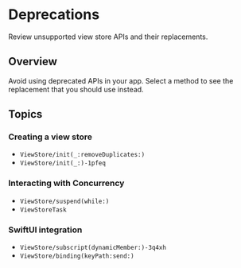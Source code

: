 # Deprecations

Review unsupported view store APIs and their replacements.

## Overview

Avoid using deprecated APIs in your app. Select a method to see the replacement that you should use instead.

## Topics

### Creating a view store

- ``ViewStore/init(_:removeDuplicates:)``
- ``ViewStore/init(_:)-1pfeq``

### Interacting with Concurrency

- ``ViewStore/suspend(while:)``
- ``ViewStoreTask``

### SwiftUI integration

- ``ViewStore/subscript(dynamicMember:)-3q4xh``
- ``ViewStore/binding(keyPath:send:)``
